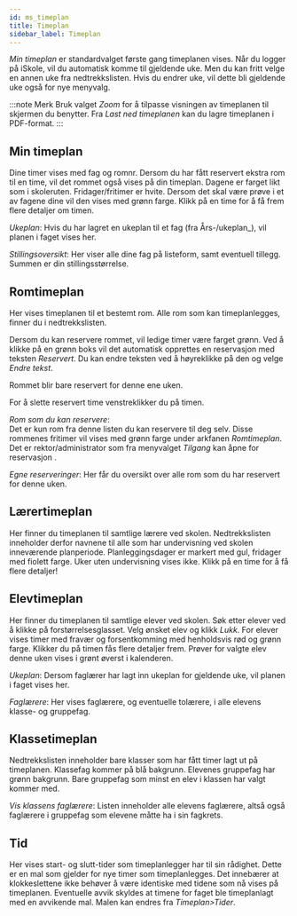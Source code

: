 ```yaml
---
id: ms_timeplan
title: Timeplan
sidebar_label: Timeplan
---
```


_Min timeplan_ er standardvalget første gang timeplanen vises. Når du logger på iSkole, vil du automatisk komme til gjeldende uke. Men du kan fritt velge en annen uke fra nedtrekkslisten.  Hvis du endrer uke, vil dette bli gjeldende uke også for nye menyvalg.

:::note Merk
Bruk valget _Zoom_ for å tilpasse visningen av timeplanen til skjermen du benytter. 
Fra _Last ned timeplanen_ kan du lagre timeplanen i PDF-format.
:::

## Min timeplan
Dine timer vises med fag og romnr. Dersom du har fått reservert ekstra rom til en time, vil det rommet også vises på din timeplan. Dagene er farget likt som i skoleruten. Fridager/fritimer er hvite. Dersom det skal være prøve i et av fagene dine vil den vises med grønn farge. Klikk på en time for å få frem flere detaljer om timen. 

_Ukeplan_:
Hvis du har lagret en ukeplan til et fag (fra Års-/ukeplan_),  vil planen i faget vises her. 

_Stillingsoversikt_:
Her viser alle dine fag på listeform, samt eventuell tillegg. Summen er din stillingsstørrelse.

## Romtimeplan
Her vises timeplanen til et bestemt rom. Alle rom som kan timeplanlegges, finner du i nedtrekkslisten. 

Dersom du kan reservere rommet, vil ledige timer være farget grønn. Ved å klikke på en grønn boks vil det automatisk opprettes en reservasjon med teksten _Reservert_.  Du kan endre teksten ved å høyreklikke på den og velge _Endre tekst_. 

Rommet blir bare reservert for denne ene uken.

For å slette reservert time venstreklikker du på timen. 

_Rom som du kan reservere_:  
Det er kun rom fra denne listen du kan reservere til deg selv. Disse rommenes fritimer vil vises med grønn farge under arkfanen _Romtimeplan_.
Det er rektor/administrator som fra menyvalget _Tilgang_ kan åpne for reservasjon .

_Egne reserveringer_: Her får du oversikt over alle rom som du har reservert for denne uken.

## Lærertimeplan
Her finner du timeplanen til samtlige lærere ved skolen. Nedtrekkslisten inneholder derfor navnene til alle som har undervisning ved skolen inneværende planperiode. Planleggingsdager er markert med gul, fridager med fiolett farge. Uker uten undervisning vises ikke. Klikk på en time for å få flere detaljer!

## Elevtimeplan
Her finner du timeplanen til samtlige elever ved skolen.
Søk etter elever ved å klikke på forstørrelsesglasset. Velg ønsket elev og klikk _Lukk_. For elever vises timer med fravær og forsentkomming med henholdsvis rød og grønn farge. Klikker du på timen fås flere detaljer frem.
Prøver for valgte elev denne uken vises i grønt øverst i kalenderen. 

_Ukeplan_: Dersom faglærer har lagt inn ukeplan for gjeldende uke, vil planen i faget vises her. 

_Faglærere_: Her vises faglærere, og eventuelle tolærere, i alle elevens klasse- og gruppefag. 

## Klassetimeplan
Nedtrekkslisten inneholder bare klasser som har fått timer lagt ut på timeplanen. Klassefag kommer på blå bakgrunn. Elevenes gruppefag har grønn bakgrunn. Bare gruppefag som minst en elev i klassen har valgt kommer med. 

_Vis klassens faglærere_: Listen inneholder alle elevens faglærere, altså også faglærere i gruppefag som elevene måtte ha i sin fagkrets.

## Tid
Her vises start- og slutt-tider som timeplanlegger har til sin rådighet. Dette er en mal som gjelder for nye timer som timeplanlegges. Det innebærer at klokkeslettene ikke behøver å være identiske med tidene som nå vises på timeplanen. Eventuelle avvik skyldes at timene for faget ble timeplanlagt med en avvikende mal. Malen kan endres fra _Timeplan>Tider_.

